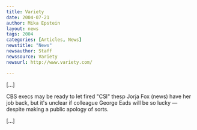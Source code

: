 ```yaml
---
title: Variety
date: 2004-07-21
author: Mika Epstein
layout: news
tags: 2004
categories: [Articles, News]
newstitle: "News"
newsauthor: Staff  
newssource: Variety  
newsurl: http://www.variety.com/  

---
```


[...]

CBS execs may be ready to let fired "CSI" thesp Jorja Fox (news) have her job back, but it's unclear if colleague George Eads will be so lucky &#8212; despite making a public apology of sorts. 

[...]

